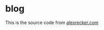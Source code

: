 # blog

This is the source code from [alexrecker.com]

[alexrecker.com]: https://www.alexrecker.com
